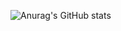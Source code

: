 ![Anurag's GitHub stats](https://github-readme-stats.vercel.app/api?username=citrusinesis&show_icons=true&theme=dracula)
